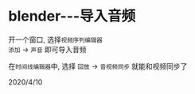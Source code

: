 # blender---导入音频

开一个窗口, 选择`视频序列编辑器`  
`添加` -> `声音` 即可导入音频  

在`时间线编辑器`中, 选择 `回放` -> `音视频同步` 就能和视频同步了  


2020/4/10  
